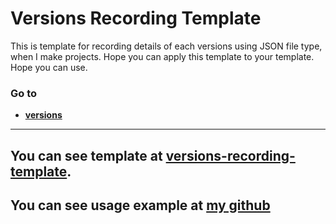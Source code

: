# **Versions Recording Template**
This is template for recording details of each versions using JSON file type, when I make projects.
Hope you can apply this template to your template.
Hope you can use. 

### Go to 
- **[versions](./versions.json)**

---

## You can see template at [versions-recording-template](./versions-recording-template.json).

## You can see usage example at [my github](https://github.com/chinhchin)
